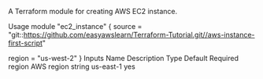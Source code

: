 A Terraform module for creating AWS EC2 instance.

Usage
module "ec2_instance" {
  source     = "git::https://github.com/easyawslearn/Terraform-Tutorial.git//aws-instance-first-script"

  region    = "us-west-2"
}
Inputs
Name	Description	Type	Default	Required
region	AWS region	string	us-east-1	yes
